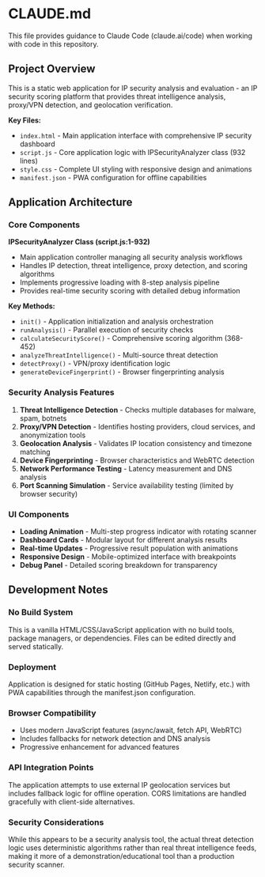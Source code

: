 # CLAUDE.md

This file provides guidance to Claude Code (claude.ai/code) when working with code in this repository.

## Project Overview

This is a static web application for IP security analysis and evaluation - an IP security scoring platform that provides threat intelligence analysis, proxy/VPN detection, and geolocation verification.

**Key Files:**
- `index.html` - Main application interface with comprehensive IP security dashboard
- `script.js` - Core application logic with IPSecurityAnalyzer class (932 lines)
- `style.css` - Complete UI styling with responsive design and animations
- `manifest.json` - PWA configuration for offline capabilities

## Application Architecture

### Core Components

**IPSecurityAnalyzer Class (script.js:1-932)**
- Main application controller managing all security analysis workflows
- Handles IP detection, threat intelligence, proxy detection, and scoring algorithms
- Implements progressive loading with 8-step analysis pipeline
- Provides real-time security scoring with detailed debug information

**Key Methods:**
- `init()` - Application initialization and analysis orchestration
- `runAnalysis()` - Parallel execution of security checks
- `calculateSecurityScore()` - Comprehensive scoring algorithm (368-452)
- `analyzeThreatIntelligence()` - Multi-source threat detection
- `detectProxy()` - VPN/proxy identification logic
- `generateDeviceFingerprint()` - Browser fingerprinting analysis

### Security Analysis Features

1. **Threat Intelligence Detection** - Checks multiple databases for malware, spam, botnets
2. **Proxy/VPN Detection** - Identifies hosting providers, cloud services, and anonymization tools
3. **Geolocation Analysis** - Validates IP location consistency and timezone matching
4. **Device Fingerprinting** - Browser characteristics and WebRTC detection
5. **Network Performance Testing** - Latency measurement and DNS analysis
6. **Port Scanning Simulation** - Service availability testing (limited by browser security)

### UI Components

- **Loading Animation** - Multi-step progress indicator with rotating scanner
- **Dashboard Cards** - Modular layout for different analysis results
- **Real-time Updates** - Progressive result population with animations
- **Responsive Design** - Mobile-optimized interface with breakpoints
- **Debug Panel** - Detailed scoring breakdown for transparency

## Development Notes

### No Build System
This is a vanilla HTML/CSS/JavaScript application with no build tools, package managers, or dependencies. Files can be edited directly and served statically.

### Deployment
Application is designed for static hosting (GitHub Pages, Netlify, etc.) with PWA capabilities through the manifest.json configuration.

### Browser Compatibility
- Uses modern JavaScript features (async/await, fetch API, WebRTC)
- Includes fallbacks for network detection and DNS analysis
- Progressive enhancement for advanced features

### API Integration Points
The application attempts to use external IP geolocation services but includes fallback logic for offline operation. CORS limitations are handled gracefully with client-side alternatives.

### Security Considerations
While this appears to be a security analysis tool, the actual threat detection logic uses deterministic algorithms rather than real threat intelligence feeds, making it more of a demonstration/educational tool than a production security scanner.